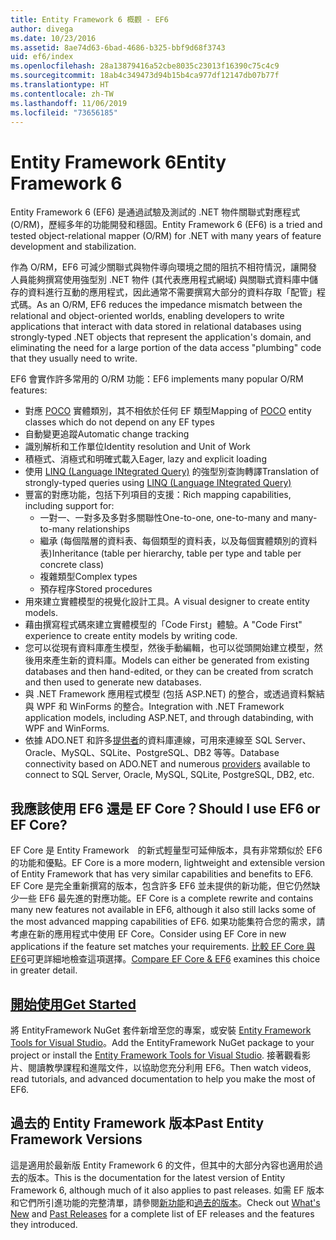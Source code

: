 ```yaml
---
title: Entity Framework 6 概觀 - EF6
author: divega
ms.date: 10/23/2016
ms.assetid: 8ae74d63-6bad-4686-b325-bbf9d68f3743
uid: ef6/index
ms.openlocfilehash: 28a13879416a52cbe8035c23013f16390c75c4c9
ms.sourcegitcommit: 18ab4c349473d94b15b4ca977df12147db07b77f
ms.translationtype: HT
ms.contentlocale: zh-TW
ms.lasthandoff: 11/06/2019
ms.locfileid: "73656185"
---
```

# <a name="entity-framework-6"></a><span data-ttu-id="446a6-102">Entity Framework 6</span><span class="sxs-lookup"><span data-stu-id="446a6-102">Entity Framework 6</span></span>
<span data-ttu-id="446a6-103">Entity Framework 6 (EF6) 是通過試驗及測試的 .NET 物件關聯式對應程式 (O/RM)，歷經多年的功能開發和穩固。</span><span class="sxs-lookup"><span data-stu-id="446a6-103">Entity Framework 6 (EF6) is a tried and tested object-relational mapper (O/RM) for .NET with many years of feature development and stabilization.</span></span>

<span data-ttu-id="446a6-104">作為 O/RM，EF6 可減少關聯式與物件導向環境之間的阻抗不相符情況，讓開發人員能夠撰寫使用強型別 .NET 物件 (其代表應用程式網域) 與關聯式資料庫中儲存的資料進行互動的應用程式，因此通常不需要撰寫大部分的資料存取「配管」程式碼。</span><span class="sxs-lookup"><span data-stu-id="446a6-104">As an O/RM, EF6 reduces the impedance mismatch between the relational and object-oriented worlds, enabling developers to write applications that interact with data stored in relational databases using strongly-typed .NET objects that represent the application's domain, and eliminating the need for a large portion of the data access "plumbing" code that they usually need to write.</span></span>

<span data-ttu-id="446a6-105">EF6 會實作許多常用的 O/RM 功能：</span><span class="sxs-lookup"><span data-stu-id="446a6-105">EF6 implements many popular O/RM features:</span></span>
- <span data-ttu-id="446a6-106">對應 [POCO](xref:ef6/resources/glossary#poco) 實體類別，其不相依於任何 EF 類型</span><span class="sxs-lookup"><span data-stu-id="446a6-106">Mapping of [POCO](xref:ef6/resources/glossary#poco) entity classes which do not depend on any EF types</span></span>
- <span data-ttu-id="446a6-107">自動變更追蹤</span><span class="sxs-lookup"><span data-stu-id="446a6-107">Automatic change tracking</span></span>
- <span data-ttu-id="446a6-108">識別解析和工作單位</span><span class="sxs-lookup"><span data-stu-id="446a6-108">Identity resolution and Unit of Work</span></span>
- <span data-ttu-id="446a6-109">積極式、消極式和明確式載入</span><span class="sxs-lookup"><span data-stu-id="446a6-109">Eager, lazy and explicit loading</span></span>
- <span data-ttu-id="446a6-110">使用 [LINQ (Language INtegrated Query)](https://aka.ms/AA6hsvu) 的強型別查詢轉譯</span><span class="sxs-lookup"><span data-stu-id="446a6-110">Translation of strongly-typed queries using [LINQ (Language INtegrated Query)](https://aka.ms/AA6hsvu)</span></span>
- <span data-ttu-id="446a6-111">豐富的對應功能，包括下列項目的支援：</span><span class="sxs-lookup"><span data-stu-id="446a6-111">Rich mapping capabilities, including support for:</span></span>
  - <span data-ttu-id="446a6-112">一對一、一對多及多對多關聯性</span><span class="sxs-lookup"><span data-stu-id="446a6-112">One-to-one, one-to-many and many-to-many relationships</span></span>
  - <span data-ttu-id="446a6-113">繼承 (每個階層的資料表、每個類型的資料表，以及每個實體類別的資料表)</span><span class="sxs-lookup"><span data-stu-id="446a6-113">Inheritance (table per hierarchy, table per type and table per concrete class)</span></span>
  - <span data-ttu-id="446a6-114">複雜類型</span><span class="sxs-lookup"><span data-stu-id="446a6-114">Complex types</span></span>
  - <span data-ttu-id="446a6-115">預存程序</span><span class="sxs-lookup"><span data-stu-id="446a6-115">Stored procedures</span></span>
- <span data-ttu-id="446a6-116">用來建立實體模型的視覺化設計工具。</span><span class="sxs-lookup"><span data-stu-id="446a6-116">A visual designer to create entity models.</span></span>
- <span data-ttu-id="446a6-117">藉由撰寫程式碼來建立實體模型的「Code First」體驗。</span><span class="sxs-lookup"><span data-stu-id="446a6-117">A "Code First" experience to create entity models by writing code.</span></span>
- <span data-ttu-id="446a6-118">您可以從現有資料庫產生模型，然後手動編輯，也可以從頭開始建立模型，然後用來產生新的資料庫。</span><span class="sxs-lookup"><span data-stu-id="446a6-118">Models can either be generated from existing databases and then hand-edited, or they can be created from scratch and then used to generate new databases.</span></span>
- <span data-ttu-id="446a6-119">與 .NET Framework 應用程式模型 (包括 ASP.NET) 的整合，或透過資料繫結與 WPF 和 WinForms 的整合。</span><span class="sxs-lookup"><span data-stu-id="446a6-119">Integration with .NET Framework application models, including ASP.NET, and through databinding, with WPF and WinForms.</span></span>
- <span data-ttu-id="446a6-120">依據 ADO.NET 和許多[提供者](xref:ef6/fundamentals/providers/index)的資料庫連線，可用來連線至 SQL Server、Oracle、MySQL、SQLite、PostgreSQL、DB2 等等。</span><span class="sxs-lookup"><span data-stu-id="446a6-120">Database connectivity based on ADO.NET and numerous [providers](xref:ef6/fundamentals/providers/index) available to connect to SQL Server, Oracle, MySQL, SQLite, PostgreSQL, DB2, etc.</span></span>

## <a name="should-i-use-ef6-or-ef-core"></a><span data-ttu-id="446a6-121">我應該使用 EF6 還是 EF Core？</span><span class="sxs-lookup"><span data-stu-id="446a6-121">Should I use EF6 or EF Core?</span></span>

<span data-ttu-id="446a6-122">EF Core 是 Entity Framework　的新式輕量型可延伸版本，具有非常類似於 EF6 的功能和優點。</span><span class="sxs-lookup"><span data-stu-id="446a6-122">EF Core is a more modern, lightweight and extensible version of Entity Framework that has very similar capabilities and benefits to EF6.</span></span>
<span data-ttu-id="446a6-123">EF Core 是完全重新撰寫的版本，包含許多 EF6 並未提供的新功能，但它仍然缺少一些 EF6 最先進的對應功能。</span><span class="sxs-lookup"><span data-stu-id="446a6-123">EF Core is a complete rewrite and contains many new features not available in EF6, although it also still lacks some of the most advanced mapping capabilities of EF6.</span></span>
<span data-ttu-id="446a6-124">如果功能集符合您的需求，請考慮在新的應用程式中使用 EF Core。</span><span class="sxs-lookup"><span data-stu-id="446a6-124">Consider using EF Core in new applications if the feature set matches your requirements.</span></span>
<span data-ttu-id="446a6-125">[比較 EF Core 與 EF6](xref:efcore-and-ef6/index)可更詳細地檢查這項選擇。</span><span class="sxs-lookup"><span data-stu-id="446a6-125">[Compare EF Core & EF6](xref:efcore-and-ef6/index) examines this choice in greater detail.</span></span>

## <a name="get-startedxrefef6get-started"></a>[<span data-ttu-id="446a6-126">開始使用</span><span class="sxs-lookup"><span data-stu-id="446a6-126">Get Started</span></span>](xref:ef6/get-started)

<span data-ttu-id="446a6-127">將 EntityFramework NuGet 套件新增至您的專案，或安裝 [Entity Framework Tools for Visual Studio](https://aka.ms/AA6i8c5)。</span><span class="sxs-lookup"><span data-stu-id="446a6-127">Add the EntityFramework NuGet package to your project or install the [Entity Framework Tools for Visual Studio](https://aka.ms/AA6i8c5).</span></span> <span data-ttu-id="446a6-128">接著觀看影片、閱讀教學課程和進階文件，以協助您充分利用 EF6。</span><span class="sxs-lookup"><span data-stu-id="446a6-128">Then watch videos, read tutorials, and advanced documentation to help you make the most of EF6.</span></span>

## <a name="past-entity-framework-versions"></a><span data-ttu-id="446a6-129">過去的 Entity Framework 版本</span><span class="sxs-lookup"><span data-stu-id="446a6-129">Past Entity Framework Versions</span></span>

<span data-ttu-id="446a6-130">這是適用於最新版 Entity Framework 6 的文件，但其中的大部分內容也適用於過去的版本。</span><span class="sxs-lookup"><span data-stu-id="446a6-130">This is the documentation for the latest version of Entity Framework 6, although much of it also applies to past releases.</span></span>
<span data-ttu-id="446a6-131">如需 EF 版本和它們所引進功能的完整清單，請參閱[新功能](xref:ef6/what-is-new/index)和[過去的版本](xref:ef6/what-is-new/past-releases)。</span><span class="sxs-lookup"><span data-stu-id="446a6-131">Check out [What's New](xref:ef6/what-is-new/index) and [Past Releases](xref:ef6/what-is-new/past-releases) for a complete list of EF releases and the features they introduced.</span></span>
